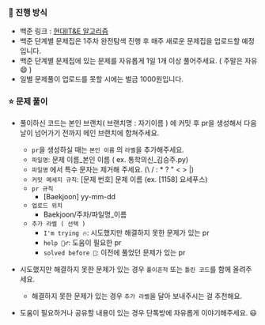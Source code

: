 ### 🐳 진행 방식
- 백준 링크 : [현대IT&E 알고리즘](https://www.acmicpc.net/group/practice/17247) 
- 백준 단계별 문제집은 1주차 완전탐색 진행 후 매주 새로운 문제집을 업로드할 예정입니다. 
- 백준 단계별 문제집에 있는 문제를 자유롭게 1일 1개 이상 풀어주세요. ( 주말은 자유😄 )
- 일별 문제풀이 업로드를 못할 시에는 벌금 1000원입니다.


### ⭐️ 문제 풀이
- 풀이하신 코드는 본인 브랜치( 브랜치명 : 자기이름 ) 에 커밋 후 pr을 생성해서 다음날이 넘어가기 전까지 메인 브랜치에 합쳐주세요.
  - `pr`을 생성하실 때는 `본인 이름` 의 `라벨`을 추가해주세요.
  - `파일명`: 문제 이름_본인 이름 ( ex. 통학의신_김승주.py)
  - `파일명` 에서 특수 문자는 제거해 주세요. (\ / : * ? " < > |)
  - `커밋 메세지 규칙`: [문제 번호] 문제 이름 (ex. [1158] 요세푸스)
  - `pr 규칙`
    - [Baekjoon] yy-mm-dd
  - `업로드 위치`
    - Baekjoon/주차/파일명_이름
  - `추가 라벨 ( 선택 )`
    - `I'm trying 🔥`: 시도했지만 해결하지 못한 문제가 있는 pr
    - `help 🙋‍♂️`: 도움이 필요한 pr
    - `solved before 📝`: 이전에 풀었던 문제가 있는 pr
    
- 시도했지만 해결하지 못한 문제가 있는 경우 `풀이흔적` 또는 `틀린 코드`를 함께 올려주세요.
  - 해결하지 못한 문제가 있는 경우 `추가 라벨`을 달아 보내주시는 걸 추천해요. 
- 도움이 필요하거나 공유할 내용이 있는 경우 단톡방에 자유롭게 이야기해주세요. 😃

